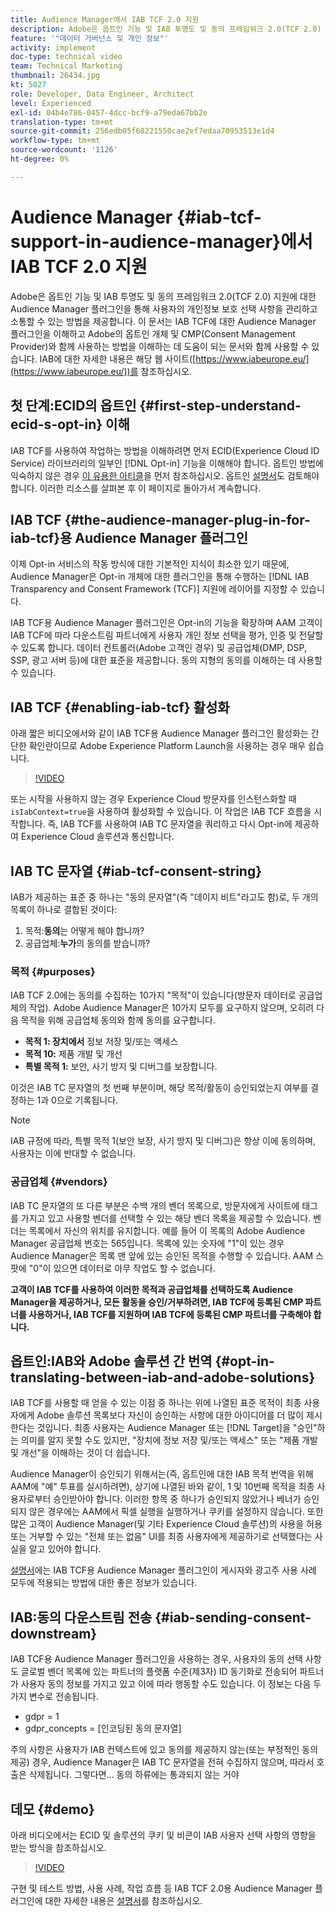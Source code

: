 ```yaml
---
title: Audience Manager에서 IAB TCF 2.0 지원
description: Adobe은 옵트인 기능 및 IAB 투명도 및 동의 프레임워크 2.0(TCF 2.0) 지원에 대한 Audience Manager 플러그인을 통해 사용자의 개인정보 보호 선택 사항을 관리하고 소통할 수 있는 방법을 제공합니다. 이 문서는 IAB TCF에 대한 Audience Manager 플러그인을 이해하고 Adobe의 옵트인 개체 및 CMP(Consent Management Provider)와 함께 사용하는 방법을 이해하는 데 도움이 되는 문서와 함께 사용할 수 있습니다.
feature: '"데이터 거버넌스 및 개인 정보"'
activity: implement
doc-type: technical video
team: Technical Marketing
thumbnail: 26434.jpg
kt: 5027
role: Developer, Data Engineer, Architect
level: Experienced
exl-id: 04b4e786-0457-4dcc-bcf9-a79eda67bb2e
translation-type: tm+mt
source-git-commit: 256edb05f68221550cae2ef7edaa70953513e1d4
workflow-type: tm+mt
source-wordcount: '1126'
ht-degree: 0%

---
```


# Audience Manager {#iab-tcf-support-in-audience-manager}에서 IAB TCF 2.0 지원

Adobe은 옵트인 기능 및 IAB 투명도 및 동의 프레임워크 2.0(TCF 2.0) 지원에 대한 Audience Manager 플러그인을 통해 사용자의 개인정보 보호 선택 사항을 관리하고 소통할 수 있는 방법을 제공합니다. 이 문서는 IAB TCF에 대한 Audience Manager 플러그인을 이해하고 Adobe의 옵트인 개체 및 CMP(Consent Management Provider)와 함께 사용하는 방법을 이해하는 데 도움이 되는 문서와 함께 사용할 수 있습니다. IAB에 대한 자세한 내용은 해당 웹 사이트([https://www.iabeurope.eu/](https://www.iabeurope.eu/))를 참조하십시오.

## 첫 단계:ECID의 옵트인 {#first-step-understand-ecid-s-opt-in} 이해

IAB TCF를 사용하여 작업하는 방법을 이해하려면 먼저 ECID(Experience Cloud ID Service) 라이브러리의 일부인 [!DNL Opt-in] 기능을 이해해야 합니다. 옵트인 방법에 익숙하지 않은 경우 [이 유용한 아티클](https://docs.adobe.com/content/help/en/core-services-learn/tutorials/id-service/use-opt-in-to-control-experience-cloud-activities-based-on-user-consent.html)을 먼저 참조하십시오. 옵트인 [설명서](https://docs.adobe.com/content/help/ko-KR/id-service/using/implementation/opt-in-service/optin-overview.html)도 검토해야 합니다. 이러한 리소스를 살펴본 후 이 페이지로 돌아가서 계속합니다.

## IAB TCF {#the-audience-manager-plug-in-for-iab-tcf}용 Audience Manager 플러그인

이제 Opt-in 서비스의 작동 방식에 대한 기본적인 지식이 최소한 있기 때문에, Audience Manager은 Opt-in 개체에 대한 플러그인을 통해 수행하는 [!DNL IAB Transparency and Consent Framework (TCF)] 지원에 레이어를 지정할 수 있습니다.

IAB TCF용 Audience Manager 플러그인은 Opt-in의 기능을 확장하며 AAM 고객이 IAB TCF에 따라 다운스트림 파트너에게 사용자 개인 정보 선택을 평가, 인증 및 전달할 수 있도록 합니다. 데이터 컨트롤러(Adobe 고객인 경우) 및 공급업체(DMP, DSP, SSP, 광고 서버 등)에 대한 표준을 제공합니다. 동의 지형의 동의를 이해하는 데 사용할 수 있습니다.

## IAB TCF {#enabling-iab-tcf} 활성화

아래 짧은 비디오에서와 같이 IAB TCF용 Audience Manager 플러그인 활성화는 간단한 확인란이므로 Adobe Experience Platform Launch을 사용하는 경우 매우 쉽습니다.

>[!VIDEO](https://video.tv.adobe.com/v/26433/?quality=12)

또는 시작을 사용하지 않는 경우 Experience Cloud 방문자를 인스턴스화할 때 `isIabContext=true`을 사용하여 활성화할 수 있습니다. 이 작업은 IAB TCF 흐름을 시작합니다. 즉, IAB TCF를 사용하여 IAB TC 문자열을 쿼리하고 다시 Opt-in에 제공하여 Experience Cloud 솔루션과 통신합니다.

## IAB TC 문자열 {#iab-tcf-consent-string}

IAB가 제공하는 표준 중 하나는 &quot;동의 문자열&quot;(즉 &quot;데이지 비트&quot;라고도 함)로, 두 개의 목록이 하나로 결합된 것이다:

1. 목적:**동의**&#x200B;는 어떻게 해야 합니까?
1. 공급업체:**누가**&#x200B;의 동의를 받습니까?

### 목적 {#purposes}

IAB TCF 2.0에는 동의를 수집하는 10가지 &quot;목적&quot;이 있습니다(방문자 데이터로 공급업체의 작업). Adobe Audience Manager은 10가지 모두를 요구하지 않으며, 오히려 다음 목적을 위해 공급업체 동의와 함께 동의를 요구합니다.

* **목적 1: 장치에서** 정보 저장 및/또는 액세스
* **목적 10:** 제품 개발 및 개선
* **특별 목적 1:** 보안, 사기 방지 및 디버그를 보장합니다.

이것은 IAB TC 문자열의 첫 번째 부분이며, 해당 목적/활동이 승인되었는지 여부를 결정하는 1과 0으로 기록됩니다.

>[!NOTE]
>
>IAB 규정에 따라, 특별 목적 1(보안 보장, 사기 방지 및 디버그)은 항상 이에 동의하며, 사용자는 이에 반대할 수 없습니다.

### 공급업체 {#vendors}

IAB TC 문자열의 또 다른 부분은 수백 개의 벤더 목록으로, 방문자에게 사이트에 태그를 가지고 있고 사용할 벤더를 선택할 수 있는 해당 벤더 목록을 제공할 수 있습니다. 벤더는 목록에서 자신의 위치를 유지합니다. 예를 들어 이 목록의 Adobe Audience Manager 공급업체 번호는 565입니다. 목록에 있는 숫자에 &quot;1&quot;이 있는 경우 Audience Manager은 목록 맨 앞에 있는 승인된 목적을 수행할 수 있습니다. AAM 스팟에 &quot;0&quot;이 있으면 데이터로 아무 작업도 할 수 없습니다.

**고객이 IAB TCF를 사용하여 이러한 목적과 공급업체를 선택하도록 Audience Manager을 제공하거나, 모든 활동을 승인/거부하려면, IAB TCF에 등록된 CMP 파트너를 사용하거나, IAB TCF를 지원하며 IAB TCF에 등록된 CMP 파트너를 구축해야 합니다.**

## 옵트인:IAB와 Adobe 솔루션 간 번역 {#opt-in-translating-between-iab-and-adobe-solutions}

IAB TCF를 사용할 때 얻을 수 있는 이점 중 하나는 위에 나열된 표준 목적이 최종 사용자에게 Adobe 솔루션 목록보다 자신이 승인하는 사항에 대한 아이디어를 더 많이 제시한다는 것입니다. 최종 사용자는 Audience Manager 또는 [!DNL Target]을 &quot;승인&quot;하는 의미를 알지 못할 수도 있지만, &quot;장치에 정보 저장 및/또는 액세스&quot; 또는 &quot;제품 개발 및 개선&quot;을 이해하는 것이 더 쉽습니다.

Audience Manager이 승인되기 위해서는(즉, 옵트인에 대한 IAB 목적 번역을 위해 AAM에 &quot;예&quot; 투표를 실시하려면), 상기에 나열된 바와 같이, 1 및 10번째 목적을 최종 사용자로부터 승인받아야 합니다. 이러한 항목 중 하나가 승인되지 않았거나 베너가 승인되지 않은 경우에는 AAM에서 픽셀 실행을 실행하거나 쿠키를 설정하지 않습니다. 또한 많은 고객이 Audience Manager(및 기타 Experience Cloud 솔루션)의 사용을 허용 또는 거부할 수 있는 &quot;전체 또는 없음&quot; UI를 최종 사용자에게 제공하기로 선택했다는 사실을 알고 있어야 합니다.

[설명서](https://marketing.adobe.com/resources/help/en_US/aam/aam-iab-plugin.html)에는 IAB TCF용 Audience Manager 플러그인이 게시자와 광고주 사용 사례 모두에 적용되는 방법에 대한 좋은 정보가 있습니다.

## IAB:동의 다운스트림 전송 {#iab-sending-consent-downstream}

IAB TCF용 Audience Manager 플러그인을 사용하는 경우, 사용자의 동의 선택 사항도 글로벌 벤더 목록에 있는 파트너의 플랫폼 수준(제3자) ID 동기화로 전송되어 파트너가 사용자 동의 정보를 가지고 있고 이에 따라 행동할 수도 있습니다. 이 정보는 다음 두 가지 변수로 전송됩니다.

* gdpr = 1
* gdpr_concepts = [인코딩된 동의 문자열]

주의 사항은 사용자가 IAB 컨텍스트에 있고 동의를 제공하지 않는(또는 부정적인 동의 제공) 경우, Audience Manager은 IAB TC 문자열을 전혀 수집하지 않으며, 따라서 호출은 삭제됩니다. 그렇다면... 동의 하류에는 통과되지 않는 거야

## 데모 {#demo}

아래 비디오에서는 ECID 및 솔루션의 쿠키 및 비콘이 IAB 사용자 선택 사항의 영향을 받는 방식을 참조하십시오.

>[!VIDEO](https://video.tv.adobe.com/v/26434/?quality=12)

구현 및 테스트 방법, 사용 사례, 작업 흐름 등 IAB TCF 2.0용 Audience Manager 플러그인에 대한 자세한 내용은 [설명서](https://docs.adobe.com/content/help/en/audience-manager/user-guide/overview/data-privacy/consent-management/aam-iab-plugin.html)를 참조하십시오.
